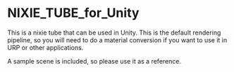 # NIXIE_TUBE_for_Unity

This is a nixie tube that can be used in Unity.
This is the default rendering pipeline, so you will need to do a material conversion if you want to use it in URP or other applications.

A sample scene is included, so please use it as a reference.
